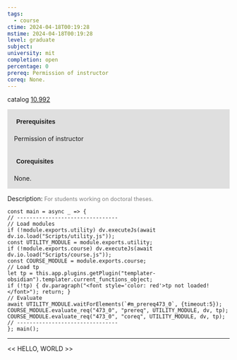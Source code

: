 ```yaml
---
tags:
  - course
ctime: 2024-04-18T00:19:28
mstime: 2024-04-18T00:19:28
level: graduate
subject: 
university: mit
completion: open
percentage: 0
prereq: Permission of instructor
coreq: None.
---
```


catalog [10.992](http://student.mit.edu/catalog/m10b.html#10.992)

<span style="display: block; padding: 15px; background-color: rgb(100, 100, 100, 0.2);"><font id="m_prereq473_0" style="display: block; font-family: Arial, sans-serif; font-weight: bold; padding: 5px">Prerequisites</font><br><span id="prereq473_0">Permission of instructor</span></span>
<span style="display: block; padding: 15px; background-color: rgb(100, 100, 100, 0.2);"><font id="m_coreq473_0" style="display: block; font-family: Arial, sans-serif; font-weight: bold; padding: 5px">Corequisites</font><br><span id="coreq473_0">None.</span></span>

<font style="">Description:</font>
<font style="color: grey; font-size: 0.8rem;">For students working on doctoral theses.</font>

```dataviewjs
const main = async _ => {
// --------------------------------
// Load modules
if (!module.exports.utility) dv.executeJs(await dv.io.load("Scripts/utility.js"));
const UTILITY_MODULE = module.exports.utility;
if (!module.exports.course) dv.executeJs(await dv.io.load("Scripts/course.js"));
const COURSE_MODULE = module.exports.course;
// Load tp
let tp = this.app.plugins.getPlugin("templater-obsidian").templater.current_functions_object;
if (!tp) { dv.paragraph("<font style='color: red'>tp not loaded!</font>"); return; }
// Evaluate
await UTILITY_MODULE.waitForElements(`#m_prereq473_0`, {timeout:5});
COURSE_MODULE.evaluate_req("473_0", "prereq", UTILITY_MODULE, dv, tp);
COURSE_MODULE.evaluate_req("473_0", "coreq", UTILITY_MODULE, dv, tp);
// --------------------------------
}; main();
```

---

<< HELLO, WORLD >>

